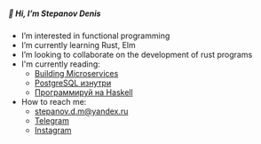 ##### 👋 Hi, I’m Stepanov Denis
* I’m interested in functional programming
* I’m currently learning Rust, Elm
* I’m looking to collaborate on the development of rust programs
* I'm currently reading:
  * [Building Microservices](https://samnewman.io/books/building_microservices/)
  * [PostgreSQL изнутри](https://postgrespro.ru/education/books/internals)
  * [Программируй на Haskell](https://www.ozon.ru/product/programmiruy-na-haskell-148016677/?sh=-QD8JgAAAA)
* How to reach me:
  * stepanov.d.m@yandex.ru
  * [Telegram](https://t.me/stepanov_d_m/)
  * [Instagram](https://www.instagram.com/stepanov.d.m/)
